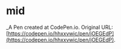 # mid
 _A Pen created at CodePen.io. Original URL: [https://codepen.io/hhxxvwic/pen/jOEGEdP](https://codepen.io/hhxxvwic/pen/jOEGEdP).

 